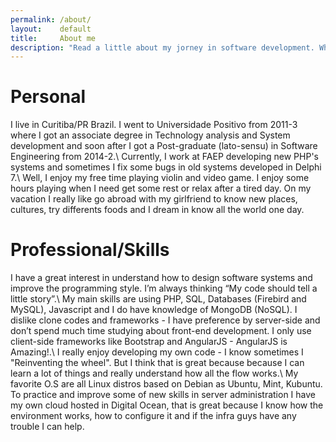 ```yaml
---
permalink: /about/
layout:    default
title:     About me
description: "Read a little about my jorney in software development. What I like to do in my free time, code style and more informations that kind of stuff."
---
```


# Personal
I live in Curitiba/PR Brazil. I went to Universidade Positivo from 2011-3 where I got an associate degree in Technology analysis and System development and soon after I got a Post-graduate (lato-sensu) in Software Engineering from 2014-2.\\
Currently, I work at FAEP developing new PHP's systems and sometimes I fix some bugs in old systems developed in Delphi 7.\\
Well, I enjoy my free time playing violin and video game. I enjoy some hours playing when I need get some rest or relax after a tired day. On my vacation I really like go abroad with my girlfriend to know new places, cultures, try differents foods and I dream in know all the world one day.

# Professional/Skills
I have a great interest in understand how to design software systems and improve the programming style. I’m always thinking “My code should tell a little story”.\\
My main skills are using PHP, SQL, Databases (Firebird and MySQL), Javascript and I do have knowledge of MongoDB (NoSQL). I dislike clone codes and frameworks - I have preference by server-side and don’t spend much time studying about front-end development. I only use client-side frameworks like Bootstrap and AngularJS - AngularJS is Amazing!.\\
I really enjoy developing my own code - I know sometimes I "Reinventing the wheel". But I think that is great because because I can learn a lot of things and really understand how all the flow works.\\
My favorite O.S are all Linux distros based on Debian as Ubuntu, Mint, Kubuntu. To practice and improve some of new skills in server administration I have my own cloud hosted in Digital Ocean, that is great because I know how the environment works, how to configure it and if the infra guys have any trouble I can help.